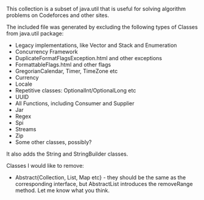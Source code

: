 This collection is a subset of java.util that is useful for solving algorithm problems on Codeforces and other sites.

The included file was generated by excluding the following types of Classes from java.util package:
* Legacy implementations, like Vector and Stack and Enumeration
* Concurrency Framework
* DuplicateFormatFlagsException.html and other exceptions
* FormattableFlags.html and other flags
* GregorianCalendar, Timer, TimeZone etc
* Currency
* Locale
* Repetitive classes: OptionalInt/OptionalLong etc
* UUID
* All Functions, including Consumer and Supplier
* Jar
* Regex
* Spi
* Streams
* Zip
* Some other classes, possibly?

It also adds the String and StringBuilder classes.

Classes I would like to remove:
* Abstract{Collection, List, Map etc} - they should be the same as the corresponding interface, but AbstractList introduces the removeRange method. Let me know what you think.
